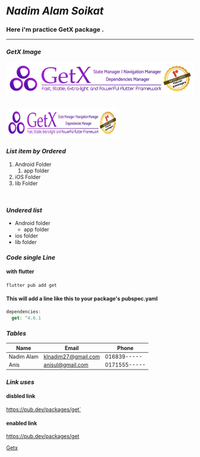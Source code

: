 <!---
This is Comment Format
--->
# ___Nadim Alam Soikat___  

### Here i'm practice GetX package .

---

### _GetX Image_

![Get X](/lib/images/get.png)

<br/>

<!-- How to add image by html code -->

<img src="lib\images\get.png" width="300" height="80"/>

<br/>

### _List item by Ordered_


1. Android Folder
    1. app folder
2. iOS Folder
3. lib Folder

<br />

### _Undered list_
- Android folder
    - app folder
- ios folder
- lib folder 


### _Code single Line_

#### with flutter
``flutter pub add get``

#### This will add a line like this to your package's pubspec.yaml
```dart 
dependencies:
  get: ^4.6.1 

 ```


### _Tables_

| Name |Email|Phone|
|-------|-----|----|
|Nadim Alam|klnadim27@gmail.com|016839-----|
|Anis |anisul@gmail.com|0171555-----|


### _Link uses_
#### __disbled link__
https://pub.dev/packages/get` 

#### __enabled link__
https://pub.dev/packages/get  

<!-- use markdown process -->
[Getx](getx)

<br />


<!-- All links here -->
[getx]: https://pub.dev/packages/get









